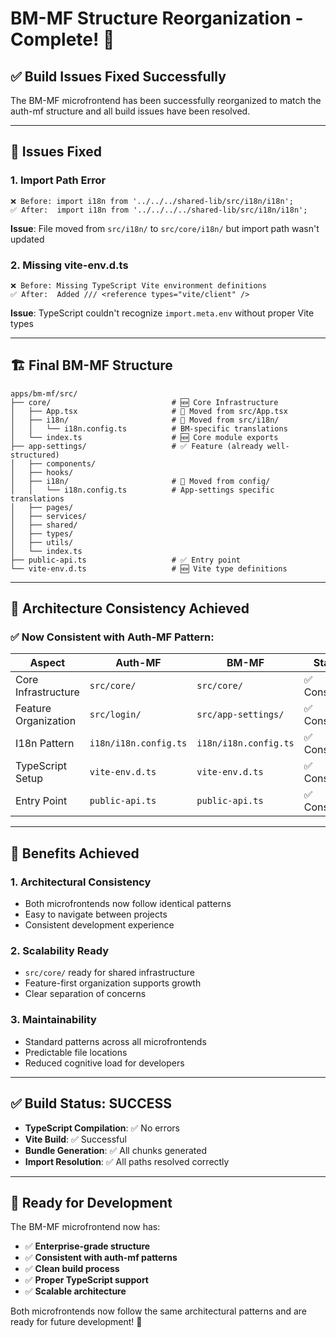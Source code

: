 # BM-MF Structure Reorganization - Complete! 🎉

## ✅ **Build Issues Fixed Successfully**

The BM-MF microfrontend has been successfully reorganized to match the auth-mf structure and all build issues have been resolved.

---

## 🔧 **Issues Fixed**

### 1. **Import Path Error**
```
❌ Before: import i18n from '../../../shared-lib/src/i18n/i18n';
✅ After:  import i18n from '../../../../shared-lib/src/i18n/i18n';
```
**Issue**: File moved from `src/i18n/` to `src/core/i18n/` but import path wasn't updated

### 2. **Missing vite-env.d.ts**
```
❌ Before: Missing TypeScript Vite environment definitions
✅ After:  Added /// <reference types="vite/client" />
```
**Issue**: TypeScript couldn't recognize `import.meta.env` without proper Vite types

---

## 🏗️ **Final BM-MF Structure**

```
apps/bm-mf/src/
├── core/                           # 🆕 Core Infrastructure
│   ├── App.tsx                     # 🔄 Moved from src/App.tsx
│   ├── i18n/                       # 🔄 Moved from src/i18n/
│   │   └── i18n.config.ts          # BM-specific translations
│   └── index.ts                    # 🆕 Core module exports
├── app-settings/                   # ✅ Feature (already well-structured)
│   ├── components/
│   ├── hooks/
│   ├── i18n/                       # 🔄 Moved from config/
│   │   └── i18n.config.ts          # App-settings specific translations
│   ├── pages/
│   ├── services/
│   ├── shared/
│   ├── types/
│   ├── utils/
│   └── index.ts
├── public-api.ts                   # ✅ Entry point
└── vite-env.d.ts                   # 🆕 Vite type definitions
```

---

## 🎯 **Architecture Consistency Achieved**

### ✅ **Now Consistent with Auth-MF Pattern**:

| **Aspect** | **Auth-MF** | **BM-MF** | **Status** |
|------------|-------------|-----------|------------|
| Core Infrastructure | `src/core/` | `src/core/` | ✅ Consistent |
| Feature Organization | `src/login/` | `src/app-settings/` | ✅ Consistent |
| I18n Pattern | `i18n/i18n.config.ts` | `i18n/i18n.config.ts` | ✅ Consistent |
| TypeScript Setup | `vite-env.d.ts` | `vite-env.d.ts` | ✅ Consistent |
| Entry Point | `public-api.ts` | `public-api.ts` | ✅ Consistent |

---

## 🚀 **Benefits Achieved**

### 1. **Architectural Consistency**
- Both microfrontends now follow identical patterns
- Easy to navigate between projects
- Consistent development experience

### 2. **Scalability Ready**
- `src/core/` ready for shared infrastructure
- Feature-first organization supports growth
- Clear separation of concerns

### 3. **Maintainability**
- Standard patterns across all microfrontends
- Predictable file locations
- Reduced cognitive load for developers

---

## ✅ **Build Status: SUCCESS**

- **TypeScript Compilation**: ✅ No errors
- **Vite Build**: ✅ Successful
- **Bundle Generation**: ✅ All chunks generated
- **Import Resolution**: ✅ All paths resolved correctly

---

## 🎉 **Ready for Development**

The BM-MF microfrontend now has:
- ✅ **Enterprise-grade structure**
- ✅ **Consistent with auth-mf patterns**
- ✅ **Clean build process**
- ✅ **Proper TypeScript support**
- ✅ **Scalable architecture**

Both microfrontends now follow the same architectural patterns and are ready for future development! 🚀